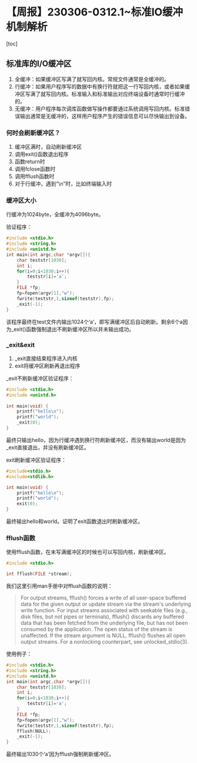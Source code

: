 # 【周报】230306-0312.1~标准IO缓冲机制解析

[toc]

## 标准库的I/O缓冲区

1. 全缓冲：如果缓冲区写满了就写回内核。常规文件通常是全缓冲的。
2. 行缓冲：如果用户程序写的数据中有换行符就把这一行写回内核，或者如果缓冲区写满了就写回内核。标准输入和标准输出对应终端设备时通常时行缓冲的。
3. 无缓冲：用户程序每次调库函数做写操作都要通过系统调用写回内核。标准错误输出通常是无缓冲的，这样用户程序产生的错误信息可以尽快输出到设备。

### 何时会刷新缓冲区？

1. 缓冲区满时，自动刷新缓冲区
2. 调用exit()函数退出程序
3. 函数return时
4. 调用fclose函数时
5. 调用fflush函数时
6. 对于行缓冲，遇到“\n”时，比如终端输入时

### 缓冲区大小

行缓冲为1024byte，全缓冲为4096byte。

验证程序：

```c
#include <stdio.h>
#include <string.h>
#include <unistd.h>
int main(int argc,char *argv[]){
	char teststr[1030];
	int i;
	for(i=0;i<1030;i++){
		teststr[i]='a';
	}
	FILE *fp;
	fp=fopen(argv[1],"w");
	fwrite(teststr,1,sizeof(teststr),fp);
	_exit(-1);
}
```

该程序最终在test文件内输出1024个‘a’，即写满缓冲区后自动刷新。剩余6个a因为_exit()函数强制退出不刷新缓冲区所以并未输出成功。

### _exit&exit

1. _exit直接结束程序进入内核
2. exit将缓冲区刷新再退出程序

_exit不刷新缓冲区验证程序：

```c
#include <stdio.h>
#include <unistd.h>
 
int main(void) { 
	printf("hello\n");
	printf("world");
	_exit(0);
}
```
最终只输出hello，因为行缓冲遇到换行符刷新缓冲区，而没有输出world是因为_exit直接退出，并没有刷新缓冲区。

exit刷新缓冲区验证程序：

```c
#include<stdio.h>
#include<stdlib.h>

int main(void) { 
	printf("hello\n");
	printf("world");
	exit(0);
}
```

最终输出hello和world。证明了exit函数退出时刷新缓冲区。

### fflush函数

使用fflush函数，在未写满缓冲区的时候也可以写回内核，刷新缓冲区。

```c
#include <stdio.h>

int fflush(FILE *stream);
```

我们这里引用man手册中对fflush函数的说明：

>For  output  streams, fflush() forces a write of all user-space buffered data for the given output or update stream via the  stream's  underlying write function.
For  input streams associated with seekable files (e.g., disk files, but not pipes or terminals), fflush() discards any buffered  data  that  has been  fetched from the underlying file, but has not been consumed by the application.
The open status of the stream is unaffected.
If the stream  argument  is  NULL,  fflush()  flushes  all  open  output streams.
For a nonlocking counterpart, see unlocked_stdio(3).

使用例子：
```c
#include <stdio.h>
#include <string.h>
#include <unistd.h>
int main(int argc,char *argv[]){
	char teststr[1030];
	int i;
	for(i=0;i<1030;i++){
		teststr[i]='a';
	}
	FILE *fp;
	fp=fopen(argv[1],"w");
	fwrite(teststr,1,sizeof(teststr),fp);
	fflush(NULL);
    _exit(-1);
}
```

最终输出1030个‘a’因为fflush强制刷新缓冲区。
